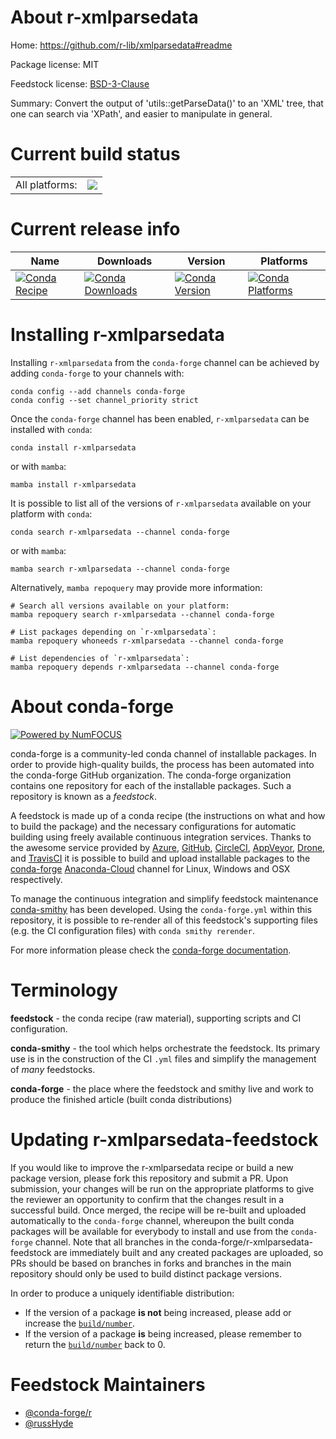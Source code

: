 About r-xmlparsedata
====================

Home: https://github.com/r-lib/xmlparsedata#readme

Package license: MIT

Feedstock license: [BSD-3-Clause](https://github.com/conda-forge/r-xmlparsedata-feedstock/blob/main/LICENSE.txt)

Summary: Convert the output of 'utils::getParseData()' to an 'XML' tree, that one can search via 'XPath', and easier to manipulate in general.

Current build status
====================


<table><tr><td>All platforms:</td>
    <td>
      <a href="https://dev.azure.com/conda-forge/feedstock-builds/_build/latest?definitionId=4291&branchName=main">
        <img src="https://dev.azure.com/conda-forge/feedstock-builds/_apis/build/status/r-xmlparsedata-feedstock?branchName=main">
      </a>
    </td>
  </tr>
</table>

Current release info
====================

| Name | Downloads | Version | Platforms |
| --- | --- | --- | --- |
| [![Conda Recipe](https://img.shields.io/badge/recipe-r--xmlparsedata-green.svg)](https://anaconda.org/conda-forge/r-xmlparsedata) | [![Conda Downloads](https://img.shields.io/conda/dn/conda-forge/r-xmlparsedata.svg)](https://anaconda.org/conda-forge/r-xmlparsedata) | [![Conda Version](https://img.shields.io/conda/vn/conda-forge/r-xmlparsedata.svg)](https://anaconda.org/conda-forge/r-xmlparsedata) | [![Conda Platforms](https://img.shields.io/conda/pn/conda-forge/r-xmlparsedata.svg)](https://anaconda.org/conda-forge/r-xmlparsedata) |

Installing r-xmlparsedata
=========================

Installing `r-xmlparsedata` from the `conda-forge` channel can be achieved by adding `conda-forge` to your channels with:

```
conda config --add channels conda-forge
conda config --set channel_priority strict
```

Once the `conda-forge` channel has been enabled, `r-xmlparsedata` can be installed with `conda`:

```
conda install r-xmlparsedata
```

or with `mamba`:

```
mamba install r-xmlparsedata
```

It is possible to list all of the versions of `r-xmlparsedata` available on your platform with `conda`:

```
conda search r-xmlparsedata --channel conda-forge
```

or with `mamba`:

```
mamba search r-xmlparsedata --channel conda-forge
```

Alternatively, `mamba repoquery` may provide more information:

```
# Search all versions available on your platform:
mamba repoquery search r-xmlparsedata --channel conda-forge

# List packages depending on `r-xmlparsedata`:
mamba repoquery whoneeds r-xmlparsedata --channel conda-forge

# List dependencies of `r-xmlparsedata`:
mamba repoquery depends r-xmlparsedata --channel conda-forge
```


About conda-forge
=================

[![Powered by
NumFOCUS](https://img.shields.io/badge/powered%20by-NumFOCUS-orange.svg?style=flat&colorA=E1523D&colorB=007D8A)](https://numfocus.org)

conda-forge is a community-led conda channel of installable packages.
In order to provide high-quality builds, the process has been automated into the
conda-forge GitHub organization. The conda-forge organization contains one repository
for each of the installable packages. Such a repository is known as a *feedstock*.

A feedstock is made up of a conda recipe (the instructions on what and how to build
the package) and the necessary configurations for automatic building using freely
available continuous integration services. Thanks to the awesome service provided by
[Azure](https://azure.microsoft.com/en-us/services/devops/), [GitHub](https://github.com/),
[CircleCI](https://circleci.com/), [AppVeyor](https://www.appveyor.com/),
[Drone](https://cloud.drone.io/welcome), and [TravisCI](https://travis-ci.com/)
it is possible to build and upload installable packages to the
[conda-forge](https://anaconda.org/conda-forge) [Anaconda-Cloud](https://anaconda.org/)
channel for Linux, Windows and OSX respectively.

To manage the continuous integration and simplify feedstock maintenance
[conda-smithy](https://github.com/conda-forge/conda-smithy) has been developed.
Using the ``conda-forge.yml`` within this repository, it is possible to re-render all of
this feedstock's supporting files (e.g. the CI configuration files) with ``conda smithy rerender``.

For more information please check the [conda-forge documentation](https://conda-forge.org/docs/).

Terminology
===========

**feedstock** - the conda recipe (raw material), supporting scripts and CI configuration.

**conda-smithy** - the tool which helps orchestrate the feedstock.
                   Its primary use is in the construction of the CI ``.yml`` files
                   and simplify the management of *many* feedstocks.

**conda-forge** - the place where the feedstock and smithy live and work to
                  produce the finished article (built conda distributions)


Updating r-xmlparsedata-feedstock
=================================

If you would like to improve the r-xmlparsedata recipe or build a new
package version, please fork this repository and submit a PR. Upon submission,
your changes will be run on the appropriate platforms to give the reviewer an
opportunity to confirm that the changes result in a successful build. Once
merged, the recipe will be re-built and uploaded automatically to the
`conda-forge` channel, whereupon the built conda packages will be available for
everybody to install and use from the `conda-forge` channel.
Note that all branches in the conda-forge/r-xmlparsedata-feedstock are
immediately built and any created packages are uploaded, so PRs should be based
on branches in forks and branches in the main repository should only be used to
build distinct package versions.

In order to produce a uniquely identifiable distribution:
 * If the version of a package **is not** being increased, please add or increase
   the [``build/number``](https://docs.conda.io/projects/conda-build/en/latest/resources/define-metadata.html#build-number-and-string).
 * If the version of a package **is** being increased, please remember to return
   the [``build/number``](https://docs.conda.io/projects/conda-build/en/latest/resources/define-metadata.html#build-number-and-string)
   back to 0.

Feedstock Maintainers
=====================

* [@conda-forge/r](https://github.com/conda-forge/r/)
* [@russHyde](https://github.com/russHyde/)

